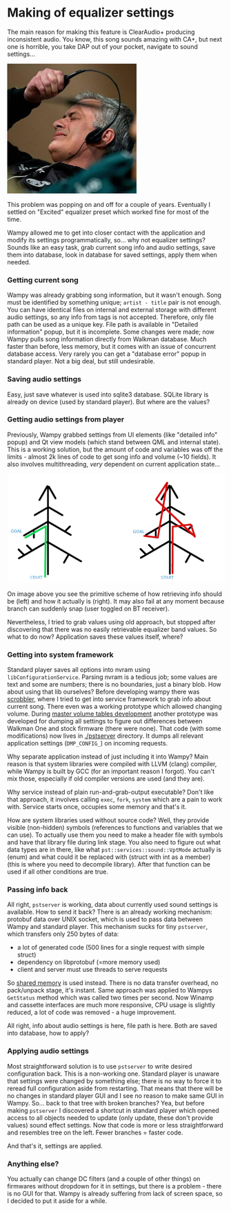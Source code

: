 # Making of equalizer settings

The main reason for making this feature is ClearAudio+ producing inconsistent audio. You know, this song sounds amazing
with CA+, but next one is horrible, you take DAP out of your pocket, navigate to sound settings...

<img src="images/clear_audio_plus_enjoyer.png">

This problem was popping on and off for a couple of years. Eventually I settled on "Excited" equalizer preset which
worked fine for most of the time.

Wampy allowed me to get into closer contact with the application and modify its settings programmatically,
so... why not equalizer settings? Sounds like an easy task, grab current song info and audio settings, save them into
database, look in database for saved settings, apply them when needed.

### Getting current song

Wampy was already grabbing song information, but it wasn't enough. Song must be identified by
something unique; `artist - title` pair is not enough. You can have identical files on internal and external storage
with different audio settings, so any info from tags is not accepted. Therefore, only file path can be used as a unique
key. File path is available in "Detailed information" popup, but it is incomplete. Some changes were made; now Wampy
pulls song information directly from Walkman database. Much faster than before, less memory, but it comes with an issue
of concurrent database access. Very rarely you can get a "database error" popup in standard player. Not a big deal, but
still undesirable.

### Saving audio settings

Easy, just save whatever is used into sqlite3 database. SQLite library is already on device (used by standard
player). But where are the values?

### Getting audio settings from player

Previously, Wampy grabbed settings from UI elements (like "detailed info" popup) and Qt view models (which stand between
QML and internal state). This is a working solution, but the amount of code and variables was off the limits - almost 2k
lines of code to get song info and volume (~10 fields). It also involves multithreading, _very_ dependent on current
application state...

<img src="images/traversing_qml.png">

On image above you see the primitive scheme of how retrieving info should be (left) and how it actually is (right).
It may also fail at any moment because branch can suddenly snap (user toggled on BT receiver).

Nevertheless, I tried to grab values using old approach, but stopped after discovering that there was no easily
retrievable equalizer band values. So what to do now? Application saves these values itself, where?

### Getting into system framework

Standard player saves all options into nvram using `libConfigurationService`. Parsing nvram is a tedious job; some
values are text and some are numbers; there is no boundaries, just a binary blob. How about using that lib ourselves?
Before developing wampy there was [scrobbler](https://github.com/unknown321/scrobbler), where I tried to get into
service framework to grab info about current song. There even was a working prototype which allowed changing volume.
During [master volume tables development](./MAKING_OF_SOUND_SETTINGS.md) another prototype was developed for
dumping all settings to figure out differences between Walkman One and stock firmware (there were none). That code (with
some modifications) now lives in [./pstserver](https://github.com/unknown321/wampy/tree/master/pstserver) directory. It
dumps all relevant application settings (`DMP_CONFIG_`) on incoming requests.

Why separate application instead of just including it into Wampy? Main reason is that system libraries were compiled
with LLVM (clang) compiler, while Wampy is built by GCC (for an important reason I forgot). You can't mix those,
especially if old compiler versions are used (and they are).

Why service instead of plain run-and-grab-output executable? Don't like that approach, it involves
calling `exec`, `fork`, `system` which are a pain to work with. Service starts once, occupies some memory and that's it.

How are system libraries used without source code? Well, they provide visible (non-hidden) symbols (references to
functions and variables that we can use). To actually use them you need to make a header file with symbols and have that
library file during link stage. You also need to figure out what data types are in there, like
what `pst::services::sound::VptMode` actually is (enum) and what could it be replaced with (struct with int as a
member) (this is where you need to decompile library). After that function can be used if all other conditions are
true.

### Passing info back

All right, `pstserver` is working, data about currently used sound settings is available. How to send it back? There is
an already working mechanism: protobuf data over UNIX socket, which is used to pass data between Wampy and
standard player. This mechanism sucks for tiny `pstserver`, which transfers only 250 bytes of data:

- a lot of generated code (500 lines for a single request with simple struct)
- dependency on libprotobuf (=more memory used)
- client and server must use threads to serve requests

So [shared memory](https://man7.org/linux/man-pages/man7/shm_overview.7.html) is used instead. There is no data transfer
overhead, no pack/unpack stage, it's instant. Same approach was applied to Wampys `GetStatus` method which was called
two times per second. Now Winamp and cassette interfaces are much more responsive, CPU usage is slightly reduced, a lot
of code was removed - a huge improvement.

All right, info about audio settings is here, file path is here. Both are saved into database, how to apply?

### Applying audio settings

Most straightforward solution is to use `pstserver` to write desired configuration back. This is a non-working one.
Standard player is unaware that settings were changed by something else; there is no way to force it to reread full
configuration aside from restarting. That means that there will be no changes in standard player GUI and I see no reason
to make same GUI in Wampy. So... back to that tree with broken branches? Yea, but before making `pstserver` I
discovered a shortcut in standard player which opened access to all objects needed to update (only update, these don't
provide values) sound effect settings. Now that code is more or less straightforward and resembles tree on the left.
Fewer branches = faster code.

And that's it, settings are applied.

### Anything else?

You actually can change DC filters (and a couple of other things) on firmwares without dropdown for it in settings, but
there is a problem - there is no GUI for that. Wampy is already suffering from lack of screen space, so I decided to put
it aside for a while.